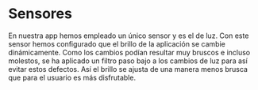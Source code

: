# Sensores
En nuestra app hemos empleado un único sensor y es el de luz. Con este sensor hemos configurado que el brillo de la aplicación se cambie dinámicamente. Como los cambios podían resultar muy bruscos e incluso molestos, se ha aplicado un filtro paso bajo a los cambios de luz para así evitar estos defectos. Así el brillo se ajusta de una manera menos brusca que para el usuario es más disfrutable.